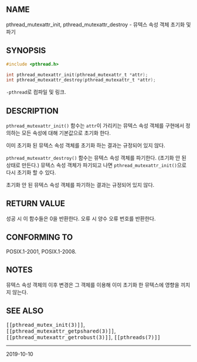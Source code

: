 ## NAME

pthread_mutexattr_init, pthread_mutexattr_destroy - 뮤텍스 속성 객체 초기화 및 파기

## SYNOPSIS

```c
#include <pthread.h>

int pthread_mutexattr_init(pthread_mutexattr_t *attr);
int pthread_mutexattr_destroy(pthread_mutexattr_t *attr);
```

`-pthread`로 컴파일 및 링크.

## DESCRIPTION

`pthread_mutexattr_init()` 함수는 `attr`이 가리키는 뮤텍스 속성 객체를 구현에서 정의하는 모든 속성에 대해 기본값으로 초기화 한다.

이미 초기화 된 뮤텍스 속성 객체를 초기화 하는 결과는 규정되어 있지 않다.

`pthread_mutexattr_destroy()` 함수는 뮤텍스 속성 객체를 파기한다. (초기화 안 된 상태로 만든다.) 뮤텍스 속성 객체가 파기되고 나면 `pthread_mutexattr_init()`으로 다시 초기화 할 수 있다.

초기화 안 된 뮤텍스 속성 객체를 파기하는 결과는 규정되어 있지 않다.

## RETURN VALUE

성공 시 이 함수들은 0을 반환한다. 오류 시 양수 오류 번호를 반환한다.

## CONFORMING TO

POSIX.1-2001, POSIX.1-2008.

## NOTES

뮤텍스 속성 객체의 이후 변경은 그 객체를 이용해 이미 초기화 한 뮤텍스에 영향을 끼치지 않는다.

## SEE ALSO

<tt>[[pthread_mutex_init(3)]]</tt>, <tt>[[pthread_mutexattr_getpshared(3)]]</tt>, <tt>[[pthread_mutexattr_getrobust(3)]]</tt>, <tt>[[pthreads(7)]]</tt>

----

2019-10-10
